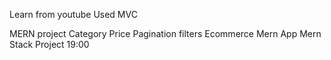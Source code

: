 Learn from youtube
Used MVC

MERN project
Category Price Pagination filters Ecommerce Mern App Mern Stack Project 19:00
